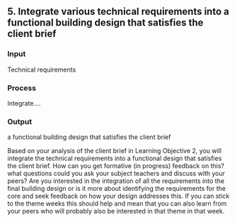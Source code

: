 ## 5. Integrate various technical requirements into a functional building design that satisfies the client brief

### Input 
Technical requirements 
### Process 
Integrate…. 
### Output 
a functional building design that satisfies the client brief 

Based on your analysis of the client brief in Learning Objective 2, you will integrate the technical requirements into a functional design that satisfies the client brief. How can you get formative (in progress) feedback on this? what questions could you ask your subject teachers and discuss with your peers? Are you interested in the integration of all the requirements into the final building design or is it more about identifying the requirements for the core and seek feedback on how your design addresses this. If you can stick to the theme weeks this should help and mean that you can also learn from your peers who will probably also be interested in that theme in that week. 
